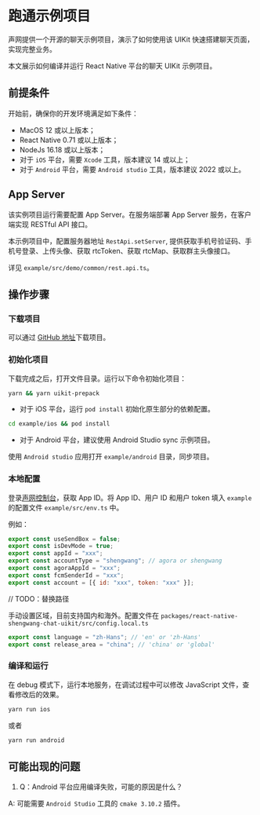 # 跑通示例项目

<Toc />

声网提供一个开源的聊天示例项目，演示了如何使用该 UIKit 快速搭建聊天页面，实现完整业务。

本文展示如何编译并运行 React Native 平台的聊天 UIKit 示例项目。

## 前提条件

开始前，确保你的开发环境满足如下条件：

- MacOS 12 或以上版本；
- React Native 0.71 或以上版本；
- NodeJs 16.18 或以上版本；
- 对于 `iOS` 平台，需要 `Xcode` 工具，版本建议 14 或以上；
- 对于 `Android` 平台，需要 `Android studio` 工具，版本建议 2022 或以上。

## App Server

该实例项目运行需要配置 App Server。在服务端部署 App Server 服务，在客户端实现 RESTful API 接口。

本示例项目中，配置服务器地址 `RestApi.setServer`, 提供获取手机号验证码、手机号登录、上传头像、获取 rtcToken、获取 rtcMap、获取群主头像接口。

详见 `example/src/demo/common/rest.api.ts`。

## 操作步骤

### 下载项目

可以通过 [GitHub 地址](https://github.com/Shengwang-Community/ShengwangChat-UIKit-rn)下载项目。

### 初始化项目

下载完成之后，打开文件目录。运行以下命令初始化项目：

```bash
yarn && yarn uikit-prepack
```

- 对于 iOS 平台，运行 `pod install` 初始化原生部分的依赖配置。

```bash
cd example/ios && pod install
```

- 对于 Android 平台，建议使用 Android Studio sync 示例项目。

使用 `Android studio` 应用打开 `example/android` 目录，同步项目。

### 本地配置

登录[声网控制台](https://console.shengwang.com/user/login)，获取 App ID。将 App ID、用户 ID 和用户 token 填入 `example` 的配置文件 `example/src/env.ts` 中。

例如：

```javascript
export const useSendBox = false;
export const isDevMode = true;
export const appId = "xxx";
export const accountType = "shengwang"; // agora or shengwang
export const agoraAppId = "xxx";
export const fcmSenderId = "xxx";
export const account = [{ id: "xxx", token: "xxx" }];
```

// TODO：替换路径

手动设置区域，目前支持国内和海外。配置文件在 `packages/react-native-shengwang-chat-uikit/src/config.local.ts`

```javascript
export const language = "zh-Hans"; // 'en' or 'zh-Hans'
export const release_area = "china"; // 'china' or 'global'
```

### 编译和运行

在 debug 模式下，运行本地服务，在调试过程中可以修改 JavaScript 文件，查看修改后的效果。

```bash
yarn run ios
```

或者

```bash
yarn run android
```

## 可能出现的问题

1. Q：Android 平台应用编译失败，可能的原因是什么？

A: 可能需要 `Android Studio` 工具的 `cmake 3.10.2` 插件。
